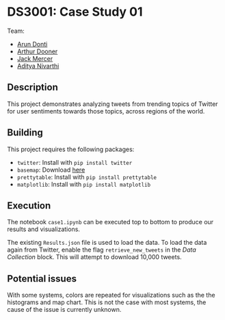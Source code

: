 DS3001: Case Study 01
=====================

Team:
* [Arun Donti](https://github.com/dontirun)
* [Arthur Dooner](https://github.com/Shunderpooch/)
* [Jack Mercer](https://github.com/mercer-j)
* [Aditya Nivarthi](https://github.com/SIZMW)

## Description
This project demonstrates analyzing tweets from trending topics of Twitter for user sentiments towards those topics, across regions of the world.

## Building
This project requires the following packages:
* `twitter`: Install with `pip install twitter`
* `basemap`: Download [here](https://sourceforge.net/projects/matplotlib/files/matplotlib-toolkits/basemap-1.0.7/)
* `prettytable`: Install with `pip install prettytable`
* `matplotlib`: Install with `pip install matplotlib`

## Execution
The notebook `case1.ipynb` can be executed top to bottom to produce our results and visualizations.

The existing `Results.json` file is used to load the data. To load the data again from Twitter, enable the flag `retrieve_new_tweets` in the *Data Collection* block. This will attempt to download 10,000 tweets.

## Potential issues

With some systems, colors are repeated for visualizations such as the the histograms and map chart.
This is not the case with most systems, the cause of the issue is currently unknown. 